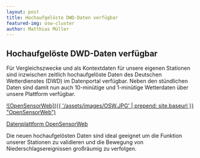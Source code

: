 ```yaml
---
layout: post
title: Hochaufgelöste DWD-Daten verfügbar
featured-img: osw-cluster
author: Matthias Müller
---
```

## Hochaufgelöste DWD-Daten verfügbar

Für Vergleichszwecke und als Kontextdaten für unsere eigenen Stationen sind inzwischen zeitlich hochaufgelöste Daten des
Deutschen Wetterdienstes (DWD) im Datenportal verfügbar. Neben den stündlichen Daten sind damit nun auch 10-minütige und
1-minütige Wetterdaten über unsere Plattform verfügbar.

<a href="https://opensensorweb.de/#/search?c=13.74864614772639%2C51.1300099364139&sid=DWD.1048.TT_TU%2C&te=2017-11-07T07%3A51%3A17.072Z%2C2018-11-07T07%3A51%3A17.072Z&v=main&z=13.66558118946434" target="_blank">![OpenSensorWeb]({{ '/assets/images/OSW.JPG' | prepend: site.baseurl }} "OpenSensorWeb")</a>

[Datenplattform OpenSensorWeb](https://opensensorweb.de)

Die neuen hochaufgelösten Daten sind ideal geeignet um die Funktion unserer Stationen zu validieren und die Bewegung von
Niederschlagsereignissen großräumig zu verfolgen.
